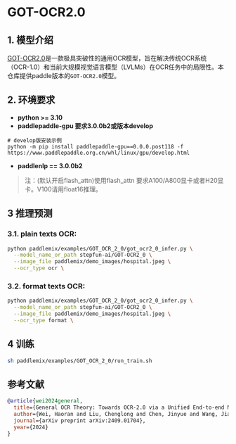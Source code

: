 # GOT-OCR2.0

## 1. 模型介绍

[GOT-OCR2.0](https://arxiv.org/abs/2409.01704)是一款极具突破性的通用OCR模型，旨在解决传统OCR系统（OCR-1.0）和当前大规模视觉语言模型（LVLMs）在OCR任务中的局限性。本仓库提供paddle版本的`GOT-OCR2.0`模型。


## 2. 环境要求
- **python >= 3.10**
- **paddlepaddle-gpu 要求3.0.0b2或版本develop**
```
# develop版安装示例
python -m pip install paddlepaddle-gpu==0.0.0.post118 -f https://www.paddlepaddle.org.cn/whl/linux/gpu/develop.html
```

- **paddlenlp == 3.0.0b2**

> 注：(默认开启flash_attn)使用flash_attn 要求A100/A800显卡或者H20显卡。V100请用float16推理。


## 3 推理预测

### 3.1. plain texts OCR:
```bash
python paddlemix/examples/GOT_OCR_2_0/got_ocr2_0_infer.py \
  --model_name_or_path stepfun-ai/GOT-OCR2_0 \
  --image_file paddlemix/demo_images/hospital.jpeg \
  --ocr_type ocr \
```

### 3.2. format texts OCR:
```bash
python paddlemix/examples/GOT_OCR_2_0/got_ocr2_0_infer.py \
  --model_name_or_path stepfun-ai/GOT-OCR2_0 \
  --image_file paddlemix/demo_images/hospital.jpeg \
  --ocr_type format \
```

## 4 训练
```bash
sh paddlemix/examples/GOT_OCR_2_0/run_train.sh
```


## 参考文献
```BibTeX
@article{wei2024general,
  title={General OCR Theory: Towards OCR-2.0 via a Unified End-to-end Model},
  author={Wei, Haoran and Liu, Chenglong and Chen, Jinyue and Wang, Jia and Kong, Lingyu and Xu, Yanming and Ge, Zheng and Zhao, Liang and Sun, Jianjian and Peng, Yuang and others},
  journal={arXiv preprint arXiv:2409.01704},
  year={2024}
}
```
